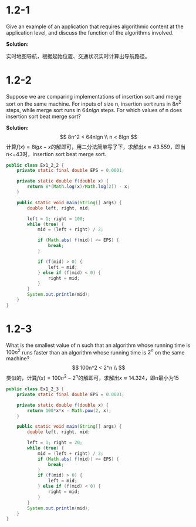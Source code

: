 # 1.2-1

Give an example of an application that requires algorithmic content at the application level, and discuss the function of the algorithms involved.

**Solution:**

实时地图导航，根据起始位置、交通状况实时计算出导航路径。

# 1.2-2

Suppose we are comparing implementations of insertion sort and merge sort on the same machine. For inputs of size n, insertion sort runs in $8n^2$ steps, while merge sort runs in $64nlgn$ steps. For which values of n does insertion sort beat merge sort?

**Solution:**
$$
8n^2 < 64nlgn \\
n < 8lgn
$$
计算$f(x)=8lgx-x$的解即可，用二分法简单写了下，求解出$x\approx43.559$，即当n<=43时，insertion sort beat merge sort.

```java
public class Ex1_2_2 {
    private static final double EPS = 0.0001;

    private static double f(double x) {
        return 8*(Math.log(x)/Math.log(2)) - x;
    }

    public static void main(String[] args) {
        double left, right, mid;

        left = 1; right = 100;
        while (true) {
            mid = (left + right) / 2;

            if (Math.abs( f(mid)) <= EPS) {
                break;
            }

            if (f(mid) > 0) {
                left = mid;
            } else if (f(mid) < 0) {
                right = mid;
            }
        }
        System.out.println(mid);
    }
}
```



# 1.2-3

What is the smallest value of n such that an algorithm whose running time is $100n^2$ runs faster than an algorithm whose running time is $2^n$ on the same machine?
$$
100n^2 < 2^n \\
$$
类似的，计算$f(x)=100n^2 - 2^n$的解即可，求解出$x\approx14.324$，即n最小为15

```java
public class Ex1_2_3 {
    private static final double EPS = 0.0001;

    private static double f(double x) {
        return 100*x*x - Math.pow(2, x);
    }

    public static void main(String[] args) {
        double left, right, mid;

        left = 1; right = 20;
        while (true) {
            mid = (left + right) / 2;
            if (Math.abs( f(mid)) <= EPS) {
                break;
            }
            if (f(mid) > 0) {
                left = mid;
            } else if (f(mid) < 0) {
                right = mid;
            }
        }
        System.out.println(mid);
    }
}
```

